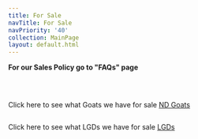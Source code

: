 ```yaml
---
title: For Sale
navTitle: For Sale
navPriority: '40'
collection: MainPage
layout: default.html
---
```

**For our Sales Policy go to  "FAQs" page**

<br />

![]()

Click here to see what Goats we have for sale [ND Goats](sub_pages/nd-goats-for-sale.html)

![]()

Click here to see what LGDs we have for sale [LGDs](sub_pages/lgds-for-sale.html)
